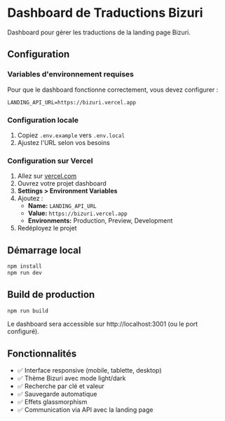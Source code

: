 # Dashboard de Traductions Bizuri

Dashboard pour gérer les traductions de la landing page Bizuri.

## Configuration

### Variables d'environnement requises

Pour que le dashboard fonctionne correctement, vous devez configurer :

```env
LANDING_API_URL=https://bizuri.vercel.app
```

### Configuration locale

1. Copiez `.env.example` vers `.env.local`
2. Ajustez l'URL selon vos besoins

### Configuration sur Vercel

1. Allez sur [vercel.com](https://vercel.com)
2. Ouvrez votre projet dashboard
3. **Settings > Environment Variables**
4. Ajoutez :
   - **Name:** `LANDING_API_URL`
   - **Value:** `https://bizuri.vercel.app`
   - **Environments:** Production, Preview, Development
5. Redéployez le projet

## Démarrage local

```bash
npm install
npm run dev
```

## Build de production

```bash
npm run build
```

Le dashboard sera accessible sur http://localhost:3001 (ou le port configuré).

## Fonctionnalités

- ✅ Interface responsive (mobile, tablette, desktop)
- ✅ Thème Bizuri avec mode light/dark
- ✅ Recherche par clé et valeur
- ✅ Sauvegarde automatique
- ✅ Effets glassmorphism
- ✅ Communication via API avec la landing page
